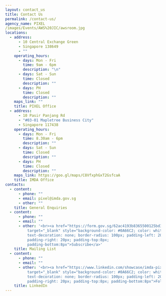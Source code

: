 ```yaml
---
layout: contact_us
title: Contact Us
permalink: /contact-us/
agency_name: PIXEL
/images/Events/AWS%20JIC/awsroom.jpg  
locations:
  - address:
      - 10 Central Exchange Green
      - Singapore 138649
      - ""
    operating_hours:
      - days: Mon - Fri
        time: 9am - 6pm
        description: "\n"
      - days: Sat - Sun
        time: Closed
        description: ""
      - days: PH
        time: Closed
        description: ""
    maps_link: ""
    title: PIXEL Office
  - address:
      - 10 Pasir Panjang Rd
      - "#03-01 Mapletree Business City"
      - Singapore 117438
    operating_hours:
      - days: Mon - Fri
        time: 8.30am - 6pm
        description: ""
      - days: Sat - Sun
        time: Closed
        description: ""
      - days: PH
        time: Closed
        description: ""
    maps_link: https://goo.gl/maps/C8VfxphGxT2GsfcaA
    title: IMDA Office
contacts:
  - content:
      - phone: ""
      - email: pixel@imda.gov.sg
      - other: ""
    title: General Enquiries
  - content:
      - phone: ""
      - email: ""
      - other: '<br><a href="https://form.gov.sg/62ac4193b8365500125bd367"
          target="_blank" style="background-color: #0A66C2; color: white;
          text-decoration: none; border-radius: 100px; padding-left: 20px;
          padding-right: 20px; padding-top:8px;
          padding-bottom:8px">Subscribe</a>'
    title: Mailing List
  - content:
      - phone: ""
      - email: ""
      - other: '<br><a href="https://www.linkedin.com/showcase/imda-pixel/"
          target="_blank" style="background-color: #0A66C2; color: white;
          text-decoration: none; border-radius: 100px; padding-left: 20px;
          padding-right: 20px; padding-top:8px; padding-bottom:8px">Follow</a>'
    title: LinkedIn
---
```

